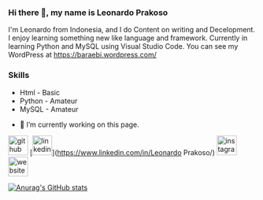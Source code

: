 <!---
Lbdbapr13/Lbdbapr13 is a ✨ special ✨ repository because its `README.md` (this file) appears on your GitHub profile.
You can click the Preview link to take a look at your changes.
--->

### Hi there 👋, my name is Leonardo Prakoso
I'm Leonardo from Indonesia, and I do Content on writing and Decelopment. I enjoy learning something new like language and framework. Currently in learning Python and MySQL using Visual Studio Code. You can see my WordPress at https://baraebi.wordpress.com/

### Skills
* Html - Basic
* Python - Amateur
* MySQL - Amateur

- 🔭 I’m currently working on this page. 

[<img src='https://cdn.jsdelivr.net/npm/simple-icons@3.0.1/icons/github.svg' alt='github' height='40'>](https://github.com/lbdbapr13)  [<img src='https://cdn.jsdelivr.net/npm/simple-icons@3.0.1/icons/linkedin.svg' alt='linkedin' height='40'>](https://www.linkedin.com/in/Leonardo Prakoso/)  [<img src='https://cdn.jsdelivr.net/npm/simple-icons@3.0.1/icons/instagram.svg' alt='instagram' height='40'>](https://www.instagram.com/Leonardo_bdp/)  [<img src='https://cdn.jsdelivr.net/npm/simple-icons@3.0.1/icons/icloud.svg' alt='website' height='40'>](https://baraebi.wordpress.com)  


[![Anurag's GitHub stats](https://github-readme-stats.vercel.app/api?username=Lbdbapr13)](https://github.com/anuraghazra/github-readme-stats)
